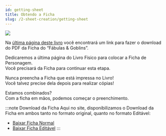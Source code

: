 ```yaml
---
id: getting-sheet
title: Obtendo a Ficha
slug: /2-sheet-creation/getting-sheet
---
```


<img src="https://fabulas-e-goblins-book.s3-us-west-2.amazonaws.com/criando-seu-personagem/FichaThumb.jpg" />

Na [última página deste livro](/docs/9-appendix/character-sheet) você encontrará um link para fazer o download do PDF da Ficha do “Fábulas & Goblins”.

Dedicaremos a última página do Livro Físico para colocar a Ficha de Personagem.<br/>
Você precisará da Ficha para continuar esta etapa.

Nunca preencha a Ficha que está impressa no Livro! <br/>
Você talvez precise dela depois para realizar cópias!

Estamos combinados?<br/>
Com a ficha em mãos, podemos começar o preenchimento.

:::note Download da Ficha
Aqui no site, disponibilizamos o Download da Ficha em ambos tanto no formato original, quanto no formato Editável:

- [Baixar Ficha Normal](https://fabulas-e-goblins-book.s3.us-west-2.amazonaws.com/ficha/Ficha-v0.1.7.pdf)
- [Baixar Ficha Editável](https://fabulas-e-goblins-book.s3.us-west-2.amazonaws.com/ficha/Ficha-v0.1.7-Editavel.pdf)
:::